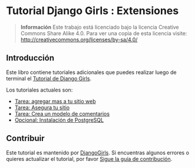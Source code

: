 # Tutorial Django Girls : Extensiones

> **Información** Este trabajo está licenciado bajo la licencia Creative Commons Share Alike 4.0. Para ver una copia de esta licencia visite:
http://creativecommons.org/licenses/by-sa/4.0/

## Introducción

Este libro contiene tutoriales adicionales que puedes realizar luego de terminal el [Tutorial de Django Girls](http://tutorial.djangogirls.org/).

Los tutoriales actuales son:
* [Tarea: agregar mas a tu sitio web](homework/README.md)
* [Tarea: Asegura tu sitio](authentication_authorization/README.md)
* [Tarea: Crea un modelo de comentarios](homework_create_more_models/README.md)
* [Opcional: Instalación de PostgreSQL](optional_postgresql_installation/README.md)

## Contribuir

Este tutorial es mantenido por [DjangoGirls](http://djangogirls.org). Si encuentras algunos errores o quieres actualizar el tutorial, por favor [Sigue la guía de contribución](https://github.com/DjangoGirls/tutorial/blob/master/CONTRIBUTING.md).

